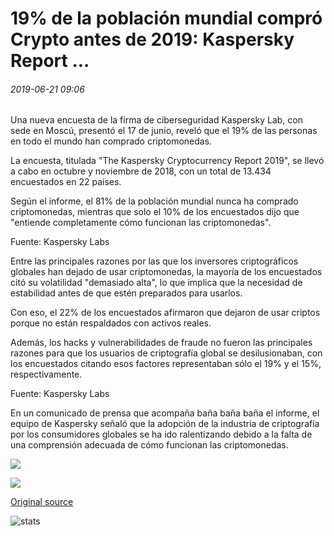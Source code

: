 # 19% de la población mundial compró Crypto antes de 2019: Kaspersky Report ...

###### 2019-06-21 09:06

Una nueva encuesta de la firma de ciberseguridad Kaspersky Lab, con sede en Moscú, presentó el 17 de junio, reveló que el 19% de las personas en todo el mundo han comprado criptomonedas.

La encuesta, titulada "The Kaspersky Cryptocurrency Report 2019", se llevó a cabo en octubre y noviembre de 2018, con un total de 13.434 encuestados en 22 países.

Según el informe, el 81% de la población mundial nunca ha comprado criptomonedas, mientras que solo el 10% de los encuestados dijo que "entiende completamente cómo funcionan las criptomonedas".

Fuente: Kaspersky Labs

Entre las principales razones por las que los inversores criptográficos globales han dejado de usar criptomonedas, la mayoría de los encuestados citó su volatilidad "demasiado alta", lo que implica que la necesidad de estabilidad antes de que estén preparados para usarlos.

Con eso, el 22% de los encuestados afirmaron que dejaron de usar criptos porque no están respaldados con activos reales.

Además, los hacks y vulnerabilidades de fraude no fueron las principales razones para que los usuarios de criptografía global se desilusionaban, con los encuestados citando esos factores representaban sólo el 19% y el 15%, respectivamente.

Fuente: Kaspersky Labs

En un comunicado de prensa que acompaña baña baña baña el informe, el equipo de Kaspersky señaló que la adopción de la industria de criptografía por los consumidores globales se ha ido ralentizando debido a la falta de una comprensión adecuada de cómo funcionan las criptomonedas.

![](https://s3.cointelegraph.com/storage/uploads/view/59b88d83ff19770de1b799e1bf64a6c6.png)

![](https://s3.cointelegraph.com/storage/uploads/view/b29620344492b2ef76a0a13d30de0b79.png)

[Original source](https://cointelegraph.com/news/19-of-world-population-bought-crypto-before-2019-kaspersky-report)

![stats](https://c.statcounter.com/11760860/0/a89fa40b/1/ "stats")